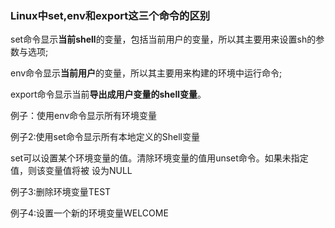 

### Linux中set,env和export这三个命令的区别

set命令显示**当前shell**的变量，包括当前用户的变量，所以其主要用来设置sh的参数与选项;

env命令显示**当前用户**的变量，所以其主要用来构建的环境中运行命令;

export命令显示当前**导出成用户变量的shell变量**。

例子：使用env命令显示所有环境变量

例子2:使用set命令显示所有本地定义的Shell变量

set可以设置某个环境变量的值。清除环境变量的值用unset命令。如果未指定值，则该变量值将被 设为NULL

例子3:删除环境变量TEST

例子4:设置一个新的环境变量WELCOME